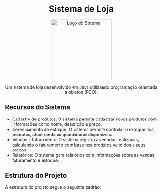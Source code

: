 <h1 align="center">Sistema de Loja</h1>

<p align="center">
  <img src="https://youngbutterfly.in/wp-content/uploads/2020/07/java_logo_640.jpg" alt="Logo do Sistema" width="200">
</p>

<p align="center">Um sistema de loja desenvolvido em Java utilizando programação orientada a objetos (POO).</p>

## Recursos do Sistema

- Cadastro de produtos: O sistema permite cadastrar novos produtos com informações como nome, descrição e preço.
- Gerenciamento de estoque: O sistema permite controlar o estoque dos produtos, atualizando as quantidades disponíveis.
- Vendas e faturamento: O sistema registra as vendas realizadas, calculando o faturamento com base nos produtos vendidos e seus preços.
- Relatórios: O sistema gera relatórios com informações sobre as vendas, faturamento e estoque.

## Estrutura do Projeto

A estrutura do projeto segue o seguinte padrão:

